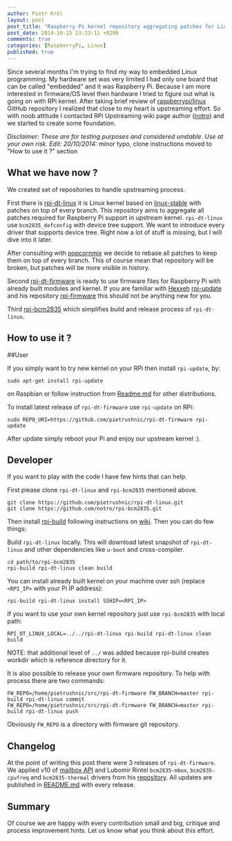 ```yaml
---
author: Piotr Król
layout: post
post_title: "Raspberry Pi kernel repository aggregating patches for Linux mainline"
post_date: 2014-10-15 23:23:11 +0200
comments: true
categories: [RaspberryPi, Linux]
published: true
---
```


Since several months I'm trying to find my way to embedded Linux programming.
My hardware set was very limited I had only one board that can be called
"embedded" and it was Raspberry Pi. Because I am more interested in firmware/OS
level then hardware I tried to figure out what is going on with RPi kernel.
After taking brief review of
[raspberrypi/linux](https://github.com/raspberrypi/linux) GitHub repository I
realized that close to my heart is upstreaming effort. So with noob attitude I
contacted RPi Upstreaming wiki page author ([notro](https://github.com/notro))
and we started to create some foundation.

_Disclaimer: These are for testing purposes and considered unstable. Use at your own risk._
_Edit: 20/10/2014:_ minor typo, clone instructions moved to "How to use it ?" section

What we have now ?
------------------

We created set of repositories to handle upstreaming process.

First there is [rpi-dt-linux](https://github.com/pietrushnic/rpi-dt-linux.git)
it is Linux kernel based on
[linux-stable](https://git.kernel.org/cgit/linux/kernel/git/stable/linux-stable.git/)
with patches on top of every branch. This repository aims to aggregate all
patches required for Raspberry Pi support in upstream kernel. `rpi-dt-linux`
use `bcm2835_defconfig` with device tree support. We want to introduce every
driver that supports device tree. Right now a lot of stuff is missing, but I
will dive into it later.

After consulting with
[popcornmix](https://github.com/raspberrypi/linux/issues/698) we decide to
rebase all patches to keep them on top of every branch. This of course mean
that repository will be broken, but patches will be more visible in history.

Second [rpi-dt-firmware](https://github.com/pietrushnic/rpi-dt-firmware) is ready
to use firmware files for Raspberry Pi with already built modules and kernel.
If you are familiar with [Hexxeh](https://github.com/Hexxeh)
[rpi-update](https://github.com/Hexxeh/rpi-update) and his repository
[rpi-firmware](https://github.com/Hexxeh/rpi-firmware) this should not be
anything new for you.

Third [rpi-bcm2835](https://github.com/notro/rpi-bcm2835) which simplifies
build and release process of `rpi-dt-linux`.

How to use it ?
---------------

##User

If you simply want to try new kernel on your RPi then install `rpi-update`, by:

```
sudo apt-get install rpi-update
```

on Raspbian or follow instruction from
[Readme.md](https://github.com/Hexxeh/rpi-update) for other distributions.


To install latest release of `rpi-dt-firmware` use `rpi-update` on RPi:

```
sudo REPO_URI=https://github.com/pietrushnic/rpi-dt-firmware rpi-update
```

After update simply reboot your Pi and enjoy our upstream kernel :).

## Developer

If you want to play with the code I have few hints that can help. 


First please clone `rpi-dt-linux` and `rpi-bcm2835` mentioned above. 

```
git clone https://github.com/pietrushnic/rpi-dt-linux.git
git clone https://github.com/notro/rpi-bcm2835.git
```

Then install [rpi-build](https://github.com/notro/rpi-build) following
instructions on [wiki](https://github.com/notro/rpi-build/wiki). Then you can
do few things:

Build `rpi-dt-linux` locally. This will download latest snapshot of
`rpi-dt-linux` and other dependencies like `u-boot` and cross-compiler.

```
cd path/to/rpi-bcm2835
rpi-build rpi-dt-linux clean build
```

You can install already built kernel on your machine over ssh (replace
`<RPI_IP>` with your Pi IP address):

```
rpi-build rpi-dt-linux install SSHIP=<RPI_IP>
```

If you want to use your own kernel repository just use `rpi-bcm2835` with local
path:

```
RPI_DT_LINUX_LOCAL=../../rpi-dt-linux rpi-build rpi-dt-linux clean build
```

NOTE: that additional level of `../` was added because rpi-build creates
workdir which is reference directory for it.

It is also possible to release your own firmware repository. To help with
process there are two commands:

```
FW_REPO=/home/pietrushnic/src/rpi-dt-firmware FW_BRANCH=master rpi-build rpi-dt-linux commit
FW_REPO=/home/pietrushnic/src/rpi-dt-firmware FW_BRANCH=master rpi-build rpi-dt-linux push
```

Obviously `FW_REPO` is a directory with firmware git repository.


Changelog
---------

At the point of writing this post there were 3 releases of `rpi-dt-firmware`. We
applied v10 of [mailbox API](http://lwn.net/Articles/607424/) and Lubomir
Rintel `bcm2835-mbox`, `bcm2835-cpufreq` and `bcm2835-thermal` drivers from his
[repository](https://github.com/hackerspace/rpi-linux/commits/lr-raspberry-pi-new-mailbox).
All updates are published in
[README.md](https://github.com/pietrushnic/rpi-dt-firmware/blob/master/README.md)
with every release.

Summary
-------

Of course we are happy with every contribution small and big, critique and
process improvement hints. Let us know what you think about this effort.


